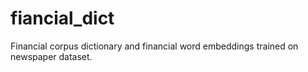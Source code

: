 # fiancial_dict
Financial corpus dictionary and financial word embeddings trained on newspaper dataset.
